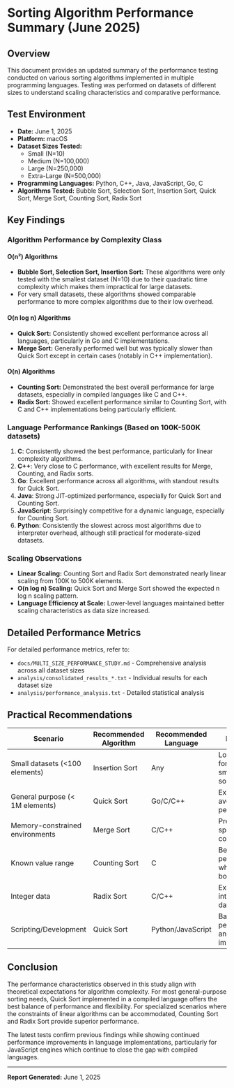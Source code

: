 # Sorting Algorithm Performance Summary (June 2025)

## Overview

This document provides an updated summary of the performance testing conducted on various sorting algorithms implemented in multiple programming languages. Testing was performed on datasets of different sizes to understand scaling characteristics and comparative performance.

## Test Environment

- **Date:** June 1, 2025
- **Platform:** macOS
- **Dataset Sizes Tested:** 
  - Small (N=10)
  - Medium (N=100,000)
  - Large (N=250,000)
  - Extra-Large (N=500,000)
- **Programming Languages:** Python, C++, Java, JavaScript, Go, C
- **Algorithms Tested:** Bubble Sort, Selection Sort, Insertion Sort, Quick Sort, Merge Sort, Counting Sort, Radix Sort

## Key Findings

### Algorithm Performance by Complexity Class

#### O(n²) Algorithms
- **Bubble Sort, Selection Sort, Insertion Sort:** These algorithms were only tested with the smallest dataset (N=10) due to their quadratic time complexity which makes them impractical for large datasets.
- For very small datasets, these algorithms showed comparable performance to more complex algorithms due to their low overhead.

#### O(n log n) Algorithms
- **Quick Sort:** Consistently showed excellent performance across all languages, particularly in Go and C implementations.
- **Merge Sort:** Generally performed well but was typically slower than Quick Sort except in certain cases (notably in C++ implementation).

#### O(n) Algorithms 
- **Counting Sort:** Demonstrated the best overall performance for large datasets, especially in compiled languages like C and C++.
- **Radix Sort:** Showed excellent performance similar to Counting Sort, with C and C++ implementations being particularly efficient.

### Language Performance Rankings (Based on 100K-500K datasets)

1. **C**: Consistently showed the best performance, particularly for linear complexity algorithms.
2. **C++**: Very close to C performance, with excellent results for Merge, Counting, and Radix sorts.
3. **Go**: Excellent performance across all algorithms, with standout results for Quick Sort.
4. **Java**: Strong JIT-optimized performance, especially for Quick Sort and Counting Sort.
5. **JavaScript**: Surprisingly competitive for a dynamic language, especially for Counting Sort.
6. **Python**: Consistently the slowest across most algorithms due to interpreter overhead, although still practical for moderate-sized datasets.

### Scaling Observations

- **Linear Scaling:** Counting Sort and Radix Sort demonstrated nearly linear scaling from 100K to 500K elements.
- **O(n log n) Scaling:** Quick Sort and Merge Sort showed the expected n log n scaling pattern.
- **Language Efficiency at Scale:** Lower-level languages maintained better scaling characteristics as data size increased.

## Detailed Performance Metrics

For detailed performance metrics, refer to:
- `docs/MULTI_SIZE_PERFORMANCE_STUDY.md` - Comprehensive analysis across all dataset sizes
- `analysis/consolidated_results_*.txt` - Individual results for each dataset size
- `analysis/performance_analysis.txt` - Detailed statistical analysis

## Practical Recommendations

| Scenario | Recommended Algorithm | Recommended Language | Reasoning |
|----------|----------------------|---------------------|-----------|
| Small datasets (<100 elements) | Insertion Sort | Any | Low overhead for small/nearly-sorted data |
| General purpose (< 1M elements) | Quick Sort | Go/C/C++ | Excellent average performance |
| Memory-constrained environments | Merge Sort | C/C++ | Predictable space complexity |
| Known value range | Counting Sort | C | Best performance when range is bounded |
| Integer data | Radix Sort | C/C++ | Excellent for integer datasets |
| Scripting/Development | Quick Sort | Python/JavaScript | Balance of performance and ease of implementation |

## Conclusion

The performance characteristics observed in this study align with theoretical expectations for algorithm complexity. For most general-purpose sorting needs, Quick Sort implemented in a compiled language offers the best balance of performance and flexibility. For specialized scenarios where the constraints of linear algorithms can be accommodated, Counting Sort and Radix Sort provide superior performance.

The latest tests confirm previous findings while showing continued performance improvements in language implementations, particularly for JavaScript engines which continue to close the gap with compiled languages.

---
**Report Generated:** June 1, 2025
